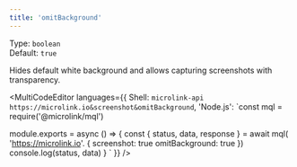 ```yaml
---
title: 'omitBackground'
--- 
```


Type: `boolean`<br/>
Default: `true`

Hides default white background and allows capturing screenshots with transparency.

<MultiCodeEditor languages={{
  Shell: `microlink-api https://microlink.io&screenshot&omitBackground`,
  'Node.js': `const mql = require('@microlink/mql')
 
module.exports = async () => {
  const { status, data, response } = await mql(
    'https://microlink.io'. { 
      screenshot: true
      omitBackground: true
  })
  console.log(status, data)
}
  `
  }} 
/>
